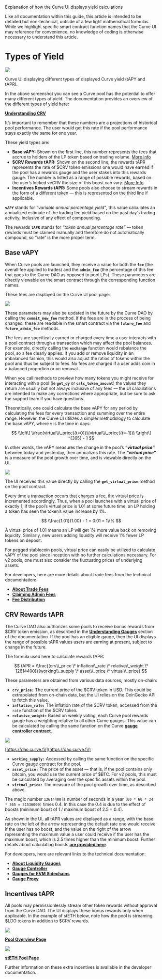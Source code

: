 Explanation of how the Curve UI displays yield calculations

Like all documentation within this guide, this article is intended to be detailed but non-technical, outside of a few light mathematical formulas. While we highlight specific smart contract function names that the Curve UI may reference for convenience, no knowledge of coding is otherwise necessary to understand this article.

# **Types of Yield**

![](https://2254922201-files.gitbook.io/~/files/v0/b/gitbook-x-prod.appspot.com/o/spaces%2F-MFA0rQI3SzfbVFgp3Ic%2Fuploads%2FuU5W9iUW3C2C8XLwunvN%2Fimage.png?alt=media&token=ea3b4fe0-1297-4df0-9f45-71860c323d60)

Curve UI displaying different types of displayed Curve yield (tAPY and tAPR).

In the above screenshot you can see a Curve pool has the potential to offer many different types of yield. The documentation provides an overview of the different types of yield here:

[**Understanding CRV**](../crv-token/overview.md)

It’s important to remember that these numbers are a projections of historical pool performance. The user would get this rate if the pool performance stays exactly the same for one year.

These yield types are:

*   **Base vAPY:** Shown on the first line, this number represents the fees that accrue to holders of the LP token based on trading volume. [More Info](https://resources.curve.fi/lp/understanding-curve-pools)​
*   **$CRV Rewards tAPR:** Shown on the second line, the rewards tAPR represents the rate of $CRV token emissions one would have earned if the pool has a rewards gauge and the user stakes into this rewards gauge. The number is listed as a range of possible rewards, based on the user’s locked veCRV the size of this boost can vary. [More Info](https://resources.curve.fi/reward-gauges/understanding-gauges)​
*   **Incentives Rewards tAPR:** Some pools also choose to stream rewards in the form of a different token — this is represented on the third line if applicable.

**`vAPY`** stands for _“variable annual percentage yield”_, this value calculates an annualized estimate of the trading fee yield based on the past day’s trading activity, inclusive of any effect of compounding.

The rewards **`tAPR`** stands for _“token annual percentage rate”_ — token rewards must be claimed manually and therefore do not automatically compound, so “rate” is the more proper term.

## **Base vAPY**

When Curve pools are launched, they receive a value for both the **`fee`** (the overall fee applied to trades) and the **`admin_fee`** (the percentage of this fee that goes to the Curve DAO as opposed to pool LPs). These parameters are directly viewable on the smart contract through the corresponding function names.

These fees are displayed on the Curve UI pool page:

![](https://2254922201-files.gitbook.io/~/files/v0/b/gitbook-x-prod.appspot.com/o/spaces%2F-MFA0rQI3SzfbVFgp3Ic%2Fuploads%2FOdWnoPKYUYbnkdJk3hcB%2Fimage.png?alt=media&token=8a6f3f31-39aa-413d-90b5-cdd6cb9859a9)

These parameters may also be updated in the future by the Curve DAO by calling the **`commit_new_fee`** method. If the fees are in the process of being changed, these are readable in the smart contract via the **`future_fee`** and **`future_admin_fee`** methods.

The fees are specifically earned or charged every time a user interacts with a pool contract through a transaction which may affect the pool balances. For example, directly calling the **`exchange`** function would rebalance the pool, so a fee clearly applies. If you add or remove liquidity in an imbalanced fashion, this would also adjust the ratios of tokens within the pool and thus be subject to fees. No fees are charged if a user adds coin in a balanced proportion or on removal.

When you call methods to preview how many tokens you might receive for interacting with a pool (ie **`get_dy`** or **`calc_token_amount`**) the values they return are usually but not always inclusive of any fees — the UI calculations are intended to make any corrections where appropriate, but be sure to ask the support team if you have questions.

Theoretically, one could calculate the base vAPY for any period by calculating the fees for every transaction and summing over the entire range. However, the Curve UI utilizes a simpler methodology to calculate the base vAPY, where **`t`** is the time in days:

$$
\\left\[ \\frac{virtual\\\_price({t=0})}{virtual\\\_price({t=-1})} \\right\] ^{365} - 1
$$

In other words, the vAPY measures the change in the pool’s _**"virtual price"**_ between today and yesterday, then annualizes this rate. The _**"virtual price"**_ is a measure of the pool growth over time, and is viewable directly on the UI.

![](https://2254922201-files.gitbook.io/~/files/v0/b/gitbook-x-prod.appspot.com/o/spaces%2F-MFA0rQI3SzfbVFgp3Ic%2Fuploads%2FqqcRLlYyvbn5A0bDD4WN%2Fimage.png?alt=media&token=f237c6ce-a9d6-4947-b419-35525b1752c3)


The UI receives this value directly by calling the **`get_virtual_price`** method on the pool contract.

Every time a transaction occurs that charges a fee, the virtual price is incremented accordingly. Thus, when a pool launches with a virtual price of exactly 1, if the pool’s virtual price is 1.01 at some future time, an LP holding a token has seen the token’s value increase by 1%.

$$
\\frac{1.01}{1.00} - 1 = 0.01 = 1\\%
$$

A virtual price of 1.01 means an LP will get 1% more value back on removing liquidity. Similarly, new users adding liquidity will receive 1% fewer LP tokens on deposit.

For pegged stablecoin pools, virtual price can easily be utilized to calculate vAPY of the pool since inception with no further calculations necessary. For v2 pools, one must also consider the fluctuating prices of underlying assets.

For developers, here are more details about trade fees from the technical documentation:

*   ​[**About Trade Fees**](https://curve.readthedocs.io/factory-deployer.html?highlight=fees#trade-fees)​
*   ​[**Claiming Admin Fees**](https://curve.readthedocs.io/factory-pools.html?highlight=fees#claiming-admin-fees)​
*   ​[**Fee Distribution**](https://curve.readthedocs.io/dao-fees.html?highlight=fees#fee-distribution)​
    

## **CRV Rewards tAPR**

The Curve DAO also authorizes some pools to receive bonus rewards from $CRV token emission, as described in the [**Understanding Gauges**](https://resources.curve.fi/reward-gauges/understanding-gauges) section of the documentation. If the pool has an eligible gauge, then the UI displays the range of possible tAPR values users are earning at present, subject to change in the future.

The formula used here to calculate rewards tAPR:

$$
tAPR = \\frac{(crv\\_price \* inflation\\_rate \* relative\\_weight \* 12614400)}{working\\_supply \* asset\\_price \* virtual\\_price}
$$


These parameters are obtained from various data sources, mostly on-chain:

*   **`crv_price:`** The current price of the $CRV token in USD. This could be extrapolated from on-chain data, but the UI relies on the CoinGecko API to fetch this value.
*   **`inflation_rate:`** The inflation rate of the $CRV token, accessed from the `rate` function of the $CRV token.
*   **`relative_weight:`** Based on weekly voting, each Curve pool rewards gauge has a weighting relative to all other Curve gauges. This value can be calculated by calling the same function on the Curve [**gauge controller contract**](https://curve.readthedocs.io/dao-gauges.html#the-gauge-controller).
    
![](https://2254922201-files.gitbook.io/~/files/v0/b/gitbook-x-prod.appspot.com/o/spaces%2F-MFA0rQI3SzfbVFgp3Ic%2Fuploads%2FkbK4WEzw5h5a4KRPjvt5%2Fimage.png?alt=media&token=7b88916f-c1ca-47c4-bb1c-5ba90180ef6a)

​[https://dao.curve.fi/](https://dao.curve.fi/)​

*   **`working_supply:`** Accessed by calling the same function on the specific Curve gauge contract for the pool.
*   **`asset_price:`** The price of the asset — that is, if the pool contains only bitcoin, you would use the current price of $BTC. For v2 pools, this must be calculated by averaging over the specific assets within the pool.
*   **`virtual_price:`** The measure of the pool growth over time, as described above.
    
The magic number `12614400` is number of seconds in a year `(60 * 60 * 24 * 365 = 31536000)` times 0.4. In this case the 0.4 is due to the effect of boosts (minimum boost of 1 / maximum boost of 2.5 = 0.4).

As shown in the UI, all tAPR values are displayed as a range, with the base rate on the left of the arrow representing the default rate one would receive if the user has no boost, and the value on the right of the arrow representing the maximum value a user could receive if the user has the maximum boost, which is 2.5 times higher than the minimum boost. Further details about calculating boosts [**are provided here**](../reward-gauges/boosting-your-crv-rewards.md).

For developers, here are relevant links to the technical documentation:

*   ​[**About Liquidity Gauges**](https://curve.readthedocs.io/dao-gauges.html?highlight=gauge)​
*   ​[**Gauge Controller**](https://curve.readthedocs.io/dao-gauges.html#the-gauge-controller)​
*   ​[**Gauges for EVM Sidechains**](https://curve.readthedocs.io/dao-gauges-sidechain.html)​
*   ​[**Gauge Proxy**](https://curve.readthedocs.io/dao-ownership.html?highlight=gauge#gaugeproxy)​
    
## **Incentives tAPR**

All pools may permissionlessly stream other token rewards without approval from the Curve DAO. The UI displays these bonus rewards only when applicable. In the example of stETH below, note how the pool is streaming $LDO tokens in addition to $CRV rewards.

![](https://2254922201-files.gitbook.io/~/files/v0/b/gitbook-x-prod.appspot.com/o/spaces%2F-MFA0rQI3SzfbVFgp3Ic%2Fuploads%2FeVepA0567eDpywgwnLm5%2Fimage.png?alt=media&token=ac4507a4-8ef3-4647-9dc7-e43ba1e595e7)

​[**Pool Overview Page**](https://curve.fi/#/ethereum/pools)​

![](https://2254922201-files.gitbook.io/~/files/v0/b/gitbook-x-prod.appspot.com/o/spaces%2F-MFA0rQI3SzfbVFgp3Ic%2Fuploads%2FflHlTfGPJlMu6UWF8TSo%2Fimage.png?alt=media&token=0877737d-7d27-48be-8461-0c6184b771bd)

​[**stETH Pool Page**](https://curve.fi/#/ethereum/pools/steth/deposit)​

Further information on these extra incentives is available in the developer documentation.

